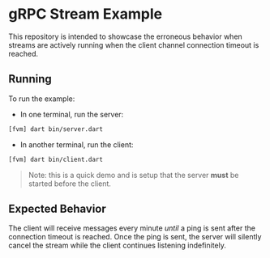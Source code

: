# gRPC Stream Example

This repository is intended to showcase the erroneous behavior when streams are actively running when the client channel connection timeout is reached.

## Running

To run the example:

- In one terminal, run the server:

```bash
[fvm] dart bin/server.dart
```

- In another terminal, run the client:

```bash
[fvm] dart bin/client.dart
```

>Note: this is a quick demo and is setup that the server **must** be started before the client.

## Expected Behavior

The client will receive messages every minute _until_ a ping is sent after the connection timeout is reached. Once the ping is sent, the server will silently cancel the stream while the client continues listening indefinitely.
